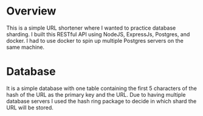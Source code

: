 # Overview
This is a simple URL shortener where I wanted to practice database sharding. I built this RESTful API using NodeJS, ExpressJs, Postgres, and docker. I had to use docker to spin up multiple Postgres servers on the same machine.


# Database
It is a simple database with one table containing the first 5 characters of the hash of the URL as the primary key and the URL. Due to having multiple database servers I used the hash ring package to decide in which shard the URL will be stored.
